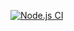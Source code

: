 [![Node.js CI](https://github.com/ZeenatA18/registration_numbers_webapp/actions/workflows/node.js.yml/badge.svg)](https://github.com/ZeenatA18/registration_numbers_webapp/actions/workflows/node.js.yml)